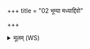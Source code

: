 +++
title = "02 भूम्या मध्याद्दिवो"

+++
<details><summary>मूलम् (WS)</summary>

भूम्या मध्याद्दिवो मध्याद् भूम्या अन्तादथो दिवः ।  
मध्ये पृथिव्या यद् विषं तद् वाचा दूषयामसि ॥ २ ॥
</details>
